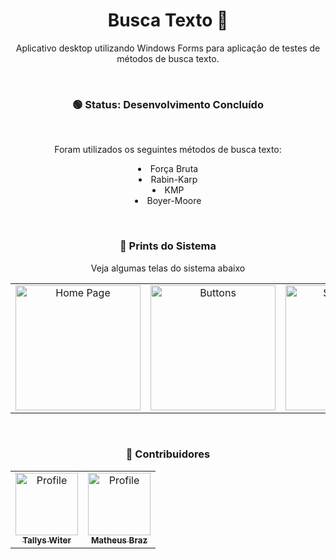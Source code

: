 <h1 align="center">Busca Texto 🧐</h1>

<p align="center">
Aplicativo desktop utilizando Windows Forms para aplicação de testes de métodos de busca texto.
</p>

<br />

<h3 align="center">🟢 Status: Desenvolvimento Concluído</h3>

<br />

<div align="center"> 
  <p>
    Foram utilizados os seguintes métodos de busca texto: 
      <li >Força Bruta</li>
      <li>Rabin-Karp</li>
      <li>KMP</li>
      <li>Boyer-Moore</li>
  </p>
</div>

<br />

<h3 align="center">📸 Prints do Sistema</h3>
<p align="center">Veja algumas telas do sistema abaixo</p>

<table align="center">
  <tr>
    <td align="center">
      <img width="200px" height="200px" src="https://i.imgur.com/dbOnh84.jpeg" alt="Home Page">
    </td>
    <td align="center">
      <img width="200px" height="200px" src="https://i.imgur.com/vmCTeQO.jpeg" alt="Buttons">
    </td>
    <td align="center">
      <img width="200px" height="200px" src="https://i.imgur.com/5zA9127.jpeg" alt="Search Page">
    </td>
    <td align="center">
      <img width="200px" height="200px" src="https://i.imgur.com/n7LbAyq.jpeg" alt="Result">
    </td>
  </tr>
</table>

<br />

<h3 align="center">🎨 Contribuidores</h4>
<table align="center">
  <tr>
    <td align="center">
      <a href="https://github.com/TallysWiterF">
        <img src="https://avatars.githubusercontent.com/u/63269777?v=4" width="100px;" alt="Profile"/>
        <br />
        <sub>
          <b>Tallys Witer</b>
        </sub>
      </a>
    </td>
    <td align="center">
      <a href="https://github.com/mhmBraz">
        <img src="https://avatars.githubusercontent.com/u/79339621?v=4" width="100px;" alt="Profile"/>
        <br />
        <sub>
          <b>Matheus Braz</b>
        </sub>
      </a>
    </td>
   
  </tr>  
</table>
